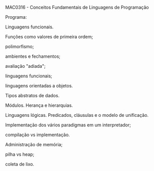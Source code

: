 MAC0316 - Conceitos Fundamentais de Linguagens de Programação

Programa:

Linguagens funcionais. 

Funções como valores de primeira ordem;

polimorfismo; 

ambientes e fechamentos;

avaliação "adiada"; 

linguagens funcionais; 

linguagens orientadas a objetos. 

Tipos abstratos de dados. 

Módulos. Herança e hierarquias.

Linguagens lógicas. Predicados, cláusulas e o modelo de unificação. 

Implementação dos vários paradigmas em um interpretador; 

compilação vs implementação. 

Administração de memória; 

pilha vs heap; 

coleta de lixo.
